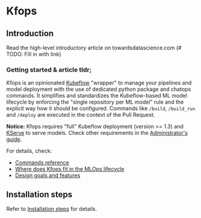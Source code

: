 # Kfops

## Introduction

Read the high-level introductory article on towardsdatascience.com (# TODO: Fill in with link)

### Getting started & article tldr;

Kfops is an opinionated [Kubeflow](https://www.kubeflow.org/) "wrapper" to manage your 
pipelines and model deployment with the use of dedicated python package and chatops commands. 
It simplifies and standardizes the Kubeflow-based ML model lifecycle by enforcing the
"single repository per  ML model" rule and the explicit way how it should be configured.
Commands like `/build`, `/build_run` and `/deploy` are executed in the context of the Pull Request.

__Notice:__ Kfops requires "full" Kubeflow deployment (version >= 1.3) and 
[KServe](https://kserve.github.io/website/) to serve models. Check other requirements 
in the [Administrator's guide](admin/intro.md).

For details, check:

* [Commands reference](commands.md)
* [Where does Kfops fit in the MLOps lifecycle](mlops_lifecycle.md)
* [Design goals and features](features.md)

## Installation steps

Refer to [Installation steps](install.md) for details.